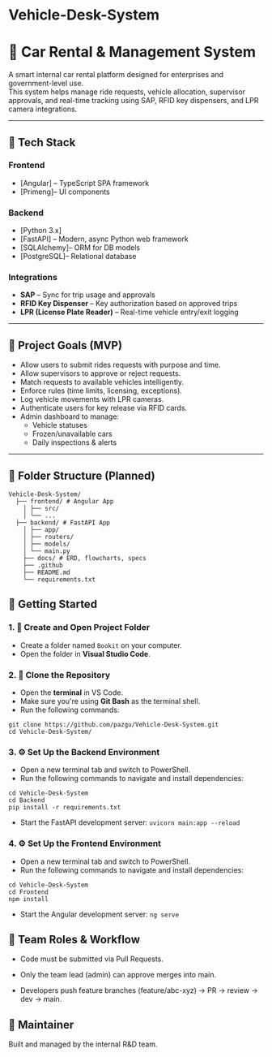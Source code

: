 # Vehicle-Desk-System
# 🚗 Car Rental & Management System

A smart internal car rental platform designed for enterprises and government-level use.  
This system helps manage ride requests, vehicle allocation, supervisor approvals, and real-time tracking using SAP, RFID key dispensers, and LPR camera integrations.

---

## 🧰 Tech Stack

### Frontend
- [Angular] – TypeScript SPA framework
- [Primeng]– UI components

### Backend
- [Python 3.x]
- [FastAPI] – Modern, async Python web framework
- [SQLAlchemy]– ORM for DB models
- [PostgreSQL]– Relational database

### Integrations
- **SAP** – Sync for trip usage and approvals
- **RFID Key Dispenser** – Key authorization based on approved trips
- **LPR (License Plate Reader)** – Real-time vehicle entry/exit logging

---

## 🎯 Project Goals (MVP)

- Allow users to submit rides requests with purpose and time.
- Allow supervisors to approve or reject requests.
- Match requests to available vehicles intelligently.
- Enforce rules (time limits, licensing, exceptions).
- Log vehicle movements with LPR cameras.
- Authenticate users for key release via RFID cards.
- Admin dashboard to manage:
  - Vehicle statuses
  - Frozen/unavailable cars
  - Daily inspections & alerts

---

## 🚧 Folder Structure (Planned)
```
Vehicle-Desk-System/
  ├── frontend/ # Angular App
    │ ├── src/
    │ └── ...
  ├── backend/ # FastAPI App
    │ ├── app/
    │ ├── routers/
    │ ├── models/
    │ └── main.py
    ├── docs/ # ERD, flowcharts, specs
    ├── .github
    ├── README.md
    └── requirements.txt
```
    
## 🚀 Getting Started

### 1. 📂 Create and Open Project Folder
- Create a folder named `Bookit` on your computer.
- Open the folder in **Visual Studio Code**.

### 2. 🧬 Clone the Repository
- Open the **terminal** in VS Code.
- Make sure you're using **Git Bash** as the terminal shell.
- Run the following commands:
```
git clone https://github.com/pazgu/Vehicle-Desk-System.git
cd Vehicle-Desk-System/ 
```

### 3. ⚙️ Set Up the Backend Environment
- Open a new terminal tab and switch to PowerShell.
- Run the following commands to navigate and install dependencies:
```
cd Vehicle-Desk-System
cd Backend
pip install -r requirements.txt
```
- Start the FastAPI development server:
``` uvicorn main:app --reload ```

### 4. ⚙️ Set Up the Frontend Environment
- Open a new terminal tab and switch to PowerShell.
- Run the following commands to navigate and install dependencies:
```
cd Vehicle-Desk-System
cd Frontend
npm install
```
- Start the Angular development server:
``` ng serve ```

## 📌 Team Roles & Workflow
- Code must be submitted via Pull Requests.

- Only the team lead (admin) can approve merges into main.

- Developers push feature branches (feature/abc-xyz) → PR → review → dev → main.

## 👤 Maintainer
Built and managed by the internal R&D team. 

